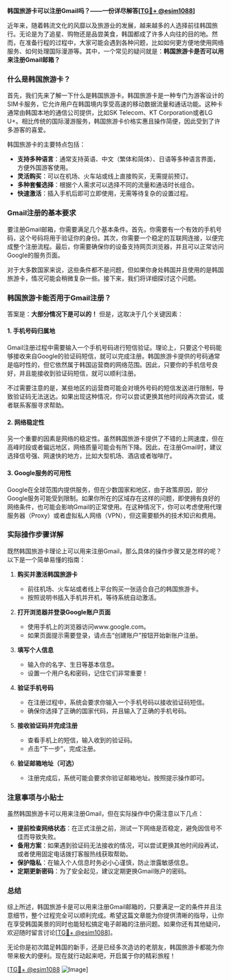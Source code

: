 **韩国旅游卡可以注册Gmail吗？——一份详尽解答[[TG💪+ @esim1088](https://t.me/s/esim1088)]**

近年来，随着韩流文化的风靡以及旅游业的发展，越来越多的人选择前往韩国旅行。无论是为了追星、购物还是品尝美食，韩国都成了许多人向往的目的地。然而，在准备行程的过程中，大家可能会遇到各种问题，比如如何更方便地使用网络服务、如何处理国际漫游等。其中，一个常见的疑问就是：**韩国旅游卡是否可以用来注册Gmail邮箱？**

### 什么是韩国旅游卡？

首先，我们先来了解一下什么是韩国旅游卡。韩国旅游卡是一种专门为游客设计的SIM卡服务，它允许用户在韩国境内享受高速的移动数据流量和通话功能。这种卡通常由韩国本地的通信公司提供，比如SK Telecom、KT Corporation或者LG U+。相比传统的国际漫游服务，韩国旅游卡价格实惠且操作简便，因此受到了许多游客的喜爱。

韩国旅游卡的主要特点包括：
- **支持多种语言**：通常支持英语、中文（繁体和简体）、日语等多种语言界面，方便外国游客使用。
- **灵活购买**：可以在机场、火车站或线上直接购买，无需提前预订。
- **多种套餐选择**：根据个人需求可以选择不同的流量和通话时长组合。
- **快速激活**：插入手机后即可立即使用，无需等待复杂的设置过程。

### Gmail注册的基本要求

要注册Gmail邮箱，你需要满足几个基本条件。首先，你需要有一个有效的手机号码，这个号码将用于验证你的身份。其次，你需要一个稳定的互联网连接，以便完成整个注册流程。最后，你需要确保你的设备支持网页浏览器，并且可以正常访问Google的服务页面。

对于大多数国家来说，这些条件都不是问题，但如果你身处韩国并且使用的是韩国旅游卡，情况可能会稍微复杂一些。接下来，我们将详细探讨这个问题。

### 韩国旅游卡能否用于Gmail注册？

答案是：**大部分情况下是可以的！** 但是，这取决于几个关键因素：

#### 1. 手机号码归属地
Gmail注册过程中需要输入一个手机号码进行短信验证。理论上，只要这个号码能够接收来自Google的验证码短信，就可以完成注册。韩国旅游卡提供的号码通常是临时性的，但它依然属于韩国运营商的网络范围。因此，只要你的手机信号良好，并且能接收到验证码短信，就可以顺利注册。

不过需要注意的是，某些地区的运营商可能会对境外号码的短信发送进行限制，导致验证码无法送达。如果出现这种情况，你可以尝试更换其他时间段再次尝试，或者联系客服寻求帮助。

#### 2. 网络稳定性
另一个重要的因素是网络的稳定性。虽然韩国旅游卡提供了不错的上网速度，但在高峰时段或者偏远地区，网络质量可能会有所下降。因此，在注册Gmail时，建议选择信号强、网速快的地方，比如大型机场、酒店或者咖啡厅。

#### 3. Google服务的可用性
Google在全球范围内提供服务，但在少数国家和地区，由于政策原因，部分Google服务可能受到限制。如果你所在的区域存在这样的问题，即使拥有良好的网络条件，也可能会影响Gmail的正常使用。在这种情况下，你可以考虑使用代理服务器（Proxy）或者虚拟私人网络（VPN），但这需要额外的技术知识和费用。

### 实际操作步骤详解

既然韩国旅游卡理论上可以用来注册Gmail，那么具体的操作步骤又是怎样的呢？以下是一个简单易懂的指南：

1. **购买并激活韩国旅游卡**
   - 前往机场、火车站或者线上平台购买一张适合自己的韩国旅游卡。
   - 按照说明书插入手机并开机，等待系统自动激活。

2. **打开浏览器并登录Google账户页面**
   - 使用手机上的浏览器访问www.google.com。
   - 如果页面提示需要登录，请点击“创建账户”按钮开始新账户注册。

3. **填写个人信息**
   - 输入你的名字、生日等基本信息。
   - 设置一个用户名和密码，记住它们非常重要！

4. **验证手机号码**
   - 在注册过程中，系统会要求你输入一个手机号码以接收验证码短信。
   - 确保你选择了正确的国家代码，并且输入了正确的手机号码。

5. **接收验证码并完成注册**
   - 查看手机上的短信，输入收到的验证码。
   - 点击“下一步”，完成注册。

6. **验证邮箱地址（可选）**
   - 注册完成后，系统可能会要求你验证邮箱地址。按照提示操作即可。

### 注意事项与小贴士

虽然韩国旅游卡可以用来注册Gmail，但在实际操作中仍需注意以下几点：

- **提前检查网络状态**：在正式注册之前，测试一下网络是否稳定，避免因信号不佳而导致失败。
- **备用方案**：如果遇到验证码无法接收的情况，可以尝试更换其他时间段再试，或者使用固定电话拨打客服热线获取帮助。
- **保护隐私**：在输入个人信息时务必小心谨慎，防止泄露敏感信息。
- **定期更新密码**：为了安全起见，建议定期更换Gmail账户的密码。

### 总结

综上所述，韩国旅游卡是可以用来注册Gmail邮箱的，只要满足一定的条件并且注意细节，整个过程完全可以顺利完成。希望这篇文章能为你提供清晰的指导，让你在享受韩国美景的同时也能轻松搞定电子邮箱的注册问题。如果你还有其他疑问，欢迎随时留言讨论[[TG💪+ @esim1088](https://t.me/s/esim1088)]。

无论你是初次踏足韩国的新手，还是已经多次造访的老朋友，韩国旅游卡都能为你带来极大的便利。现在就行动起来吧，开启属于你的精彩旅程！

[[TG💪+ @esim1088](https://t.me/s/esim1088) ![Image](https://i.postimg.cc/4NQfJmqS/Snipaste-2025-05-13-00-14-12.png)]